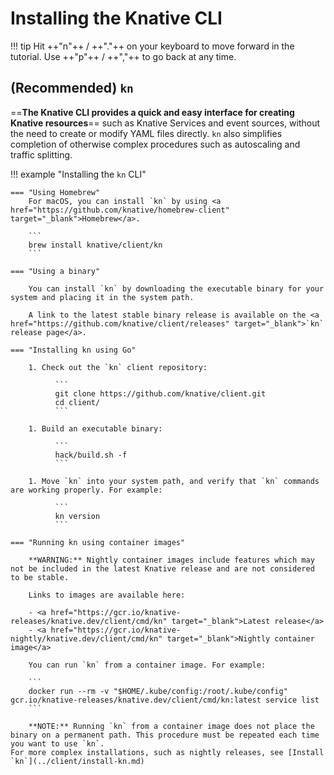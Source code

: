 # Installing the Knative CLI

!!! tip
    Hit ++"n"++ / ++"."++ on your keyboard to move forward in the tutorial. Use ++"p"++ / ++","++ to go back at any time.
    
## (Recommended) `kn`

==**The Knative CLI provides a quick and easy interface for creating Knative resources**== such as Knative Services and event sources, without the need to create or modify YAML files directly. `kn` also simplifies completion of otherwise complex procedures such as autoscaling and traffic splitting.


!!! example "Installing the `kn` CLI"

    === "Using Homebrew"
        For macOS, you can install `kn` by using <a href="https://github.com/knative/homebrew-client" target="_blank">Homebrew</a>.

        ```
        brew install knative/client/kn
        ```

    === "Using a binary"

        You can install `kn` by downloading the executable binary for your system and placing it in the system path.

        A link to the latest stable binary release is available on the <a href="https://github.com/knative/client/releases" target="_blank">`kn` release page</a>.

    === "Installing kn using Go"

        1. Check out the `kn` client repository:

              ```
              git clone https://github.com/knative/client.git
              cd client/
              ```

        1. Build an executable binary:

              ```
              hack/build.sh -f
              ```

        1. Move `kn` into your system path, and verify that `kn` commands are working properly. For example:

              ```
              kn version
              ```

    === "Running kn using container images"

        **WARNING:** Nightly container images include features which may not be included in the latest Knative release and are not considered to be stable.

        Links to images are available here:

        - <a href="https://gcr.io/knative-releases/knative.dev/client/cmd/kn" target="_blank">Latest release</a>
        - <a href="https://gcr.io/knative-nightly/knative.dev/client/cmd/kn" target="_blank">Nightly container image</a>

        You can run `kn` from a container image. For example:

        ```
        docker run --rm -v "$HOME/.kube/config:/root/.kube/config" gcr.io/knative-releases/knative.dev/client/cmd/kn:latest service list
        ```

        **NOTE:** Running `kn` from a container image does not place the binary on a permanent path. This procedure must be repeated each time you want to use `kn`.
    For more complex installations, such as nightly releases, see [Install `kn`](../client/install-kn.md)
